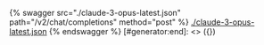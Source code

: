 [#generator:start]: <> ({ "template": "openapi" })
{% swagger src="./claude-3-opus-latest.json" path="/v2/chat/completions" method="post" %}
[./claude-3-opus-latest.json](./claude-3-opus-latest.json)
{% endswagger %}
[#generator:end]: <> ({})